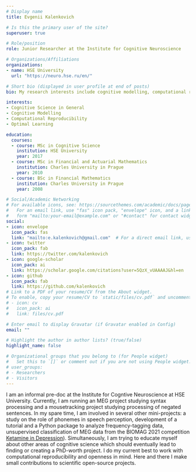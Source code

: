 ```yaml
---
# Display name
title: Evgenii Kalenkovich

# Is this the primary user of the site?
superuser: true

# Role/position
role: Junior Researcher at the Institute for Cognitive Neuroscience

# Organizations/Affiliations
organizations:
- name: HSE University
  url: "https://neuro.hse.ru/en/"

# Short bio (displayed in user profile at end of posts)
bio: My research interests include cognitive modelling, computational reproducibility, and optimal learning.

interests:
- Cognitive Science in General
- Cognitive Modelling
- Computational Reproducibility
- Optimal Learning

education:
  courses:
  - course: MSc in Cognitive Science
    institution: HSE University
    year: 2017
  - course: MSc in Financial and Actuarial Mathematics
    institution: Charles University in Prague
    year: 2010
  - course: BSc in Financial Mathematics
    institution: Charles University in Prague
    year: 2008

# Social/Academic Networking
# For available icons, see: https://sourcethemes.com/academic/docs/page-builder/#icons
#   For an email link, use "fas" icon pack, "envelope" icon, and a link in the
#   form "mailto:your-email@example.com" or "#contact" for contact widget.
social:
- icon: envelope
  icon_pack: fas
  link: "mailto:e.kalenkovich@gmail.com"  # For a direct email link, use "mailto:test@example.org".
- icon: twitter
  icon_pack: fab
  link: https://twitter.com/kalenkovich
- icon: google-scholar
  icon_pack: ai
  link: https://scholar.google.com/citations?user=5QzX_vUAAAAJ&hl=en
- icon: github
  icon_pack: fab
  link: https://github.com/kalenkovich
# Link to a PDF of your resume/CV from the About widget.
# To enable, copy your resume/CV to `static/files/cv.pdf` and uncomment the lines below.
# - icon: cv
#   icon_pack: ai
#   link: files/cv.pdf

# Enter email to display Gravatar (if Gravatar enabled in Config)
email: ""

# Highlight the author in author lists? (true/false)
highlight_name: false

# Organizational groups that you belong to (for People widget)
#   Set this to `[]` or comment out if you are not using People widget.
# user_groups:
# - Researchers
# - Visitors
---
```


I am an informal pre-doc at the Institute for Cogntive Neuroscience at HSE University.
Currently, I am running an MEG project studying syntax processing and a mousetracking project studying processing of negated sentences.
In my spare time, I am involved in several other mini-projects: a study on the role of phonemes in speech perception, development of a tutorial and a Python package to analyze frequency-tagging data, unsupervised classification of MEG data from the BIOMAG 2021 competition [Ketamine in Depression](https://www.biomag2020.org/awards/data-analysis-competitions/)).
Simultaneously, I am trying to educate myself about other areas of cognitive science which should eventually lead to finding or creating a PhD-worth project.
I do my current best to work with computational reproducibility and openness in mind. 
Here and there I make small contributions to scientific open-source projects.
